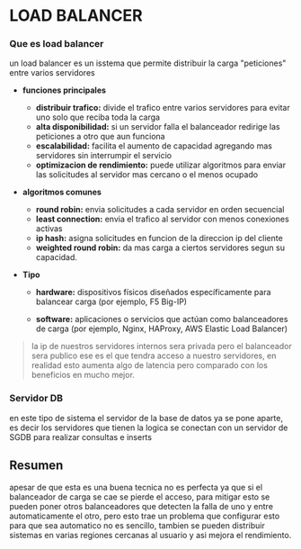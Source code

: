 # LOAD BALANCER

### Que es load balancer
 
  un load balancer es un isstema que permite distribuir la carga "peticiones" entre varios servidores

  - **funciones principales**

    - **distribuir trafico:** divide el trafico entre varios servidores para evitar uno solo que reciba toda la carga
    - **alta disponibilidad:** si un servidor falla el balanceador redirige las peticiones a otro que aun funciona
    - **escalabilidad:** facilita el aumento de capacidad agregando mas servidores sin interrumpir el servicio
    - **optimizacion de rendimiento:** puede utilizar algoritmos para enviar las solicitudes al servidor mas cercano o el menos ocupado

 - **algoritmos comunes**

    - **round robin:** envia solicitudes a cada servidor en orden secuencial
    - **least connection:** envia el trafico al servidor con menos conexiones activas
    - **ip hash:** asigna solicitudes en funcion de la direccion ip del cliente
    - **weighted round robin:** da mas carga a ciertos servidores segun su capacidad.

 - **Tipo**
    - **hardware:** dispositivos físicos diseñados específicamente para balancear carga (por ejemplo, F5 Big-IP)

    - **software:** aplicaciones o servicios que actúan como balanceadores de carga (por ejemplo, Nginx, HAProxy, AWS Elastic Load Balancer)

 
 > la ip de nuestros servidores internos sera privada pero el balanceador sera publico ese es el que tendra acceso a nuestro servidores, en realidad esto aumenta algo de latencia pero comparado con los beneficios en mucho mejor.

### Servidor DB 
 
  en este tipo de sistema el servidor de la base de datos ya se pone aparte, es decir los servidores que tienen la logica se conectan con un servidor de SGDB para realizar consultas e inserts 


## Resumen
 
  apesar de que esta es una buena tecnica no es perfecta ya que si el balanceador de carga se cae se pierde el acceso, para mitigar esto se pueden poner otros balanceadores que detecten la falla de uno y entre automaticamente el otro, pero esto trae un problema que configurar esto para que sea automatico no es sencillo, tambien se pueden distribuir sistemas en varias regiones cercanas al usuario y asi mejora el rendimiento.
